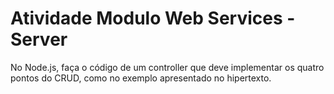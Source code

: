 # Atividade Modulo Web Services - Server

No Node.js, faça o código de um controller que deve implementar os quatro pontos do CRUD, como no exemplo apresentado no hipertexto. 